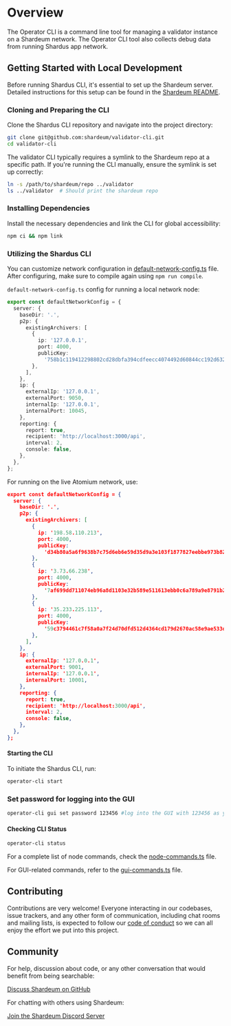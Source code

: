 # Overview

The Operator CLI is a command line tool for managing a validator instance on a Shardeum network. The Operator CLI tool also collects debug data from running Shardus app network.

## Getting Started with Local Development

Before running Shardus CLI, it's essential to set up the Shardeum server. Detailed instructions for this setup can be found in the [Shardeum README](https://github.com/shardeum/shardeum).

### Cloning and Preparing the CLI

Clone the Shardus CLI repository and navigate into the project directory:

```bash
git clone git@github.com:shardeum/validator-cli.git
cd validator-cli
```

The validator CLI typically requires a symlink to the Shardeum repo at a specific path. If you're running the CLI manually, ensure the symlink is set up correctly:

```bash
ln -s /path/to/shardeum/repo ../validator
ls ../validator  # Should print the shardeum repo
```

### Installing Dependencies

Install the necessary dependencies and link the CLI for global accessibility:

```bash
npm ci && npm link
```

### Utilizing the Shardus CLI

You can customize network configuration in [default-network-config.ts](./src/config/default-network-config.ts) file. After configuring, make sure to compile again using `npm run compile`.

`default-network-config.ts` config for running a local network node:

```ts
export const defaultNetworkConfig = {
  server: {
    baseDir: '.',
    p2p: {
      existingArchivers: [
        {
          ip: '127.0.0.1',
          port: 4000,
          publicKey:
            '758b1c119412298802cd28dbfa394cdfeecc4074492d60844cc192d632d84de3',
        },
      ],
    },
    ip: {
      externalIp: '127.0.0.1',
      externalPort: 9050,
      internalIp: '127.0.0.1',
      internalPort: 10045,
    },
    reporting: {
      report: true,
      recipient: 'http://localhost:3000/api',
      interval: 2,
      console: false,
    },
  },
};
```

For running on the live Atomium network, use:

```json
export const defaultNetworkConfig = {
  server: {
    baseDir: '.',
    p2p: {
      existingArchivers: [
        {
          ip: '198.58.110.213',
          port: 4000,
          publicKey:
            'd34b80a5a6f9638b7c75d6eb6e59d35d9a3e103f1877827eebbe973b8281f794',
        },
        {
          ip: '3.73.66.238',
          port: 4000,
          publicKey:
            '7af699dd711074eb96a8d1103e32b589e511613ebb0c6a789a9e8791b2b05f34',
        },
        {
          ip: '35.233.225.113',
          port: 4000,
          publicKey:
            '59c3794461c7f58a0a7f24d70dfd512d4364cd179d2670ac58e9ae533d50c7eb',
        },
      ],
    },
    ip: {
      externalIp: '127.0.0.1',
      externalPort: 9001,
      internalIp: '127.0.0.1',
      internalPort: 10001,
    },
    reporting: {
      report: true,
      recipient: 'http://localhost:3000/api',
      interval: 2,
      console: false,
    },
  },
};
```

#### Starting the CLI

To initiate the Shardus CLI, run:

```bash
operator-cli start
```

### Set password for logging into the GUI

```bash
operator-cli gui set password 123456 #log into the GUI with 123456 as your password
```

#### Checking CLI Status

```bash
operator-cli status
```

For a complete list of node commands, check the [node-commands.ts](./src/node-commands.ts) file.

For GUI-related commands, refer to the [gui-commands.ts](./src/gui-commands.ts) file.

## Contributing

Contributions are very welcome! Everyone interacting in our codebases, issue trackers, and any other form of communication, including chat rooms and mailing lists, is expected to follow our [code of conduct](./CODE_OF_CONDUCT.md) so we can all enjoy the effort we put into this project.

## Community

For help, discussion about code, or any other conversation that would benefit from being searchable:

[Discuss Shardeum on GitHub](https://github.com/shardeum/shardeum/discussions)

For chatting with others using Shardeum:

[Join the Shardeum Discord Server](https://discord.com/invite/shardeum)
